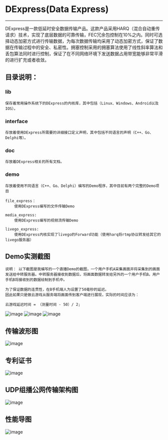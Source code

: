 # DExpress(Data Express)

------

DExpress是一款低延时安全数据传输产品。这款产品采用HARQ（混合自动重传请求）技术，实现了底层数据的可靠传输，FEC冗余包控制在10%之内。同时可选择动态加密方式进行传输数据，为每次数据传输均采用了动态加密方式，保证了数据在传输过程中的安全、私密性。拥塞控制采用的拥塞算法使用了线性斜率算法和丢包算法同时进行控制，保证了在不同网络环境下发送数据占用带宽能够非常平滑的进行扩充或者收敛。


## 目录说明：

### lib
	保存着常用操作系统下的DExpress的内核库，其中包括（Linux、Windows、Android以及IOS）。

### interface
	存放着使用DExpress所需要的详细接口定义声明，其中包括不同语言的声明（C++、Go、Delphi等）。

### doc
	存放着DExpress相关的所有文档。

### demo
	存放着使用不同语言（C++、Go、Delphi）编写的Demo程序，其中目前有两个完整的Demo项目
	
	file_express：
		使用DExpress编写的文件传输Demo

	media_express:
		使用DExpress编写的视频流传输Demo

	livego_express:
		使用DExpress内核实现了livego的Forward功能（使用harq将rtmp协议转发给其它的livego服务器）

## Demo实测截图

	说明：	以下截图是我编写的一个直播Demo的截图，一个用户手机A采集画面并将采集到的画面发送给中转服务器。中转服务器接收到数据后，将画面数据转发给另外的一个用户手机B。用户手机B将接收到的数据绘制到手机中。

	为了保证数据的连贯性，在B手机端人为设置了50毫秒的延迟。
	因此如果只是做云游戏从服务端将画面传到客户端进行展现，实际的时间应该为：
	
	云游戏延迟时间 = （测量时间 - 50）/ 2;
	

![image](https://github.com/DExpress-dev/DExpress/blob/main/doc/live0.jpg)
![image](https://github.com/DExpress-dev/DExpress/blob/main/doc/live3.jpg)
![image](https://github.com/DExpress-dev/DExpress/blob/main/doc/live8.jpg)

## 传输波形图
![image](https://github.com/DExpress-dev/DExpress/blob/main/doc/Waveform.png)

## 专利证书
![image](https://github.com/DExpress-dev/DExpress/blob/main/doc/patent.jpg)

## UDP组播公网传输架构图
![image](https://github.com/Tinachain/DExpress/blob/master/image/framework_udp.jpg)

## 性能导图
![image](https://github.com/Tinachain/DExpress/blob/master/image/performance.jpg)


